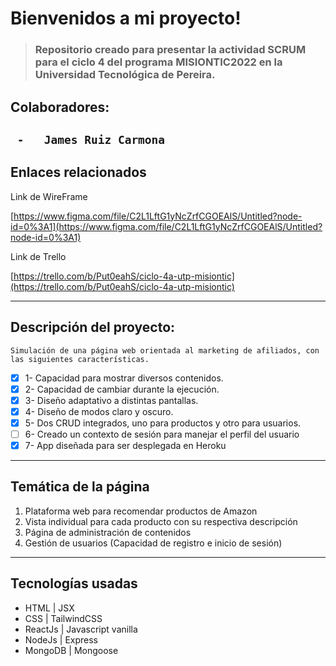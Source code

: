 # Bienvenidos a mi proyecto!

>### Repositorio creado para presentar la actividad SCRUM para el ciclo 4 del programa MISIONTIC2022 en la Universidad Tecnológica de Pereira.

## Colaboradores:
``	-	James Ruiz Carmona
``
---
## Enlaces relacionados
Link de WireFrame

[https://www.figma.com/file/C2L1LftG1yNcZrfCGOEAlS/Untitled?node-id=0%3A1](https://www.figma.com/file/C2L1LftG1yNcZrfCGOEAlS/Untitled?node-id=0%3A1)

Link de Trello

[https://trello.com/b/Put0eahS/ciclo-4a-utp-misiontic](https://trello.com/b/Put0eahS/ciclo-4a-utp-misiontic)

---
## Descripción del proyecto: 
`Simulación de una página web orientada al marketing de afiliados, con las siguientes características.`
 - [x] 1- Capacidad para mostrar diversos contenidos.
 - [x] 2- Capacidad de cambiar durante la ejecución.
 - [x] 3- Diseño adaptativo a distintas pantallas.
 - [x] 4- Diseño de modos claro y oscuro.
 - [x] 5- Dos CRUD integrados, uno para productos y otro para usuarios.
 - [ ] 6- Creado un contexto de sesión para manejar el perfil del usuario
 - [x] 7- App diseñada para ser desplegada en Heroku

---
## Temática de la página

 1. Plataforma web para recomendar productos de Amazon
 2. Vista individual para cada producto con su respectiva descripción
 3. Página de administración de contenidos
 4. Gestión de usuarios (Capacidad de registro e inicio de sesión)

---
## Tecnologías usadas
- HTML	|	JSX
- CSS		|	TailwindCSS
- ReactJs	|	Javascript vanilla
- NodeJs	|	Express
- MongoDB	|	Mongoose
